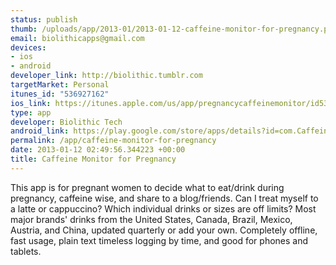 ```yaml
--- 
status: publish
thumb: /uploads/app/2013-01/2013-01-12-caffeine-monitor-for-pregnancy.png
email: biolithicapps@gmail.com
devices: 
- ios
- android
developer_link: http://biolithic.tumblr.com
targetMarket: Personal
itunes_id: "536927162"
ios_link: https://itunes.apple.com/us/app/pregnancycaffeinemonitor/id536927162?ls=1%26mt=8
type: app
developer: Biolithic Tech
android_link: https://play.google.com/store/apps/details?id=com.CaffeineMonitorPregnancyAndroid
permalink: /app/caffeine-monitor-for-pregnancy
date: 2013-01-12 02:49:56.344223 +00:00
title: Caffeine Monitor for Pregnancy
---
```


This app is for pregnant women to decide what to eat/drink during pregnancy, caffeine wise, and share to a blog/friends. Can I treat myself to a latte or cappuccino? Which individual drinks or sizes are off limits?  Most major brands' drinks from the United States, Canada, Brazil, Mexico, Austria, and China, updated quarterly or add your own.  Completely offline, fast usage, plain text timeless logging by time, and good for phones and tablets.
